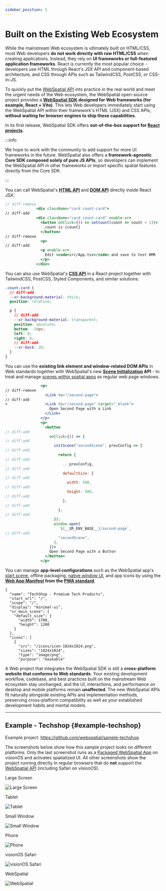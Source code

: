 ```yaml
---
sidebar_position: 5
---
```


# Built on the Existing Web Ecosystem

While the mainstream Web ecosystem is ultimately built on HTML/CSS, most Web developers **do not work directly with raw HTML/CSS** when creating applications. Instead, they rely on **UI frameworks or full-featured application frameworks**. React is currently the most popular choice - developers use HTML through React's JSX API and component-based architecture, and CSS through APIs such as TailwindCSS, PostCSS, or CSS-in-JS.

To quickly put the [WebSpatial API](../core-concepts/unique-concepts-in-webspatial#webspatial-api) into practice in the real world and meet the urgent needs of the Web ecosystem, the WebSpatial open-source project provides a **[WebSpatial SDK](../core-concepts/unique-concepts-in-webspatial#webspatial-sdk) designed for Web frameworks (for example, React + Vite)**. This lets Web developers immediately start using the WebSpatial API within their framework's HTML (JSX) and CSS APIs, **without waiting for browser engines to ship these capabilities**.

In its first release, WebSpatial SDK offers **out-of-the-box support for [React projects](../development-guide/web-projects-that-support-webspatial/)**.

:::info

We hope to work with the community to add support for more UI frameworks in the future. WebSpatial also offers a **framework-agnostic Core SDK composed solely of pure JS APIs**, so developers can implement the WebSpatial API in other frameworks or import specific spatial features directly from the Core SDK.

:::

You can call WebSpatial's [**HTML API**](../development-guide/using-the-webspatial-api/spatialize-html-elements) and [**DOM API**](../development-guide/using-the-webspatial-api/spatialize-html-elements#dom) directly inside React JSX:

```jsx
// diff-remove
              <div className="card count-card">
// diff-add
              <div className="card count-card" enable-xr>
                <button onClick={() => setCount(count => count + 1)}>
                  count is {count}
                </button>
// diff-remove
                <p>
// diff-add
                <p enable-xr>
                  Edit <code>src/App.tsx</code> and save to test HMR
                </p>
              </div>
```

<!-- TODO：add examples for Model -->

You can also use WebSpatial's [**CSS API**](../development-guide/using-the-webspatial-api/spatialize-html-elements#css) in a React project together with TailwindCSS, PostCSS, Styled Components, and similar solutions:

```css
.count-card {
  // diff-add
  --xr-background-material: thick;
  position: relative;

  p {
    // diff-add
    --xr-background-material: transparent;
    position: absolute;
    bottom: -10px;
    left: 0;
    right: 0;
    // diff-add
    --xr-back: 20;
  }
}
```

You can use the **existing link element and window-related DOM APIs** in Web standards together with WebSpatial's new **[Scene Initialization](../core-concepts/scenes-and-spatial-layouts#scene-init) API** - to treat and manage [scenes within spatial apps](../core-concepts/scenes-and-spatial-layouts) as regular web page windows.

```jsx
                <p>
// diff-remove
-                 <Link to="/second-page">
// diff-add
+                 <Link to="/second-page" target="_blank">
                    Open Second Page with a Link
                  </Link>
                </p>
                <p>
                  <button
// diff-add
                    onClick={() => {
// diff-add
                      initScene("secondScene", prevConfig => {
// diff-add
                        return {
// diff-add
                          ...prevConfig,
// diff-add
                          defaultSize: {
// diff-add
                            width: 500,
// diff-add
                            height: 500,
// diff-add
                          },
// diff-add
                        };
// diff-add
                      });
                      window.open(
                        `${__XR_ENV_BASE__}/second-page`,
// diff-add
                        "secondScene",
                      );
                    }}>
                    Open Second Page with a Button
                  </button>
                </p>
```

You can manage **app-level configurations** such as the WebSpatial app's [start scene](../core-concepts/scenes-and-spatial-layouts#start-scene), offline packaging, [native window UI](../core-concepts/scenes-and-spatial-layouts#scene-menu), and app icons by using the **[Web App Manifest](../development-guide/enabling-webspatial-in-web-projects/prerequisite-become-a-minimal-pwa/add-web-app-manifest) from the [PWA standard](../development-guide/enabling-webspatial-in-web-projects/prerequisite-become-a-minimal-pwa)**.

```json5 {6-11} showLineNumbers title="public/manifest.webmanifest"
{
  "name": "TechShop - Premium Tech Products",
  "start_url": "/",
  "scope": "/",
  "display": "minimal-ui",
  "xr_main_scene": {
    "default_size": {
      "width": 1700,
      "height": 1200
    }
  },
  "icons": [
    {
      "src": "/icons/icon-1024x1024.png",
      "sizes": "1024x1024",
      "type": "image/png",
      "purpose": "maskable"
```

A Web project that integrates the WebSpatial SDK is still a **cross-platform website that conforms to Web standards**. Your existing development workflow, codebase, and best practices built on the mainstream Web ecosystem stay unchanged, and the UI, interactions, and performance on desktop and mobile platforms remain **unaffected**. The new WebSpatial APIs fit naturally alongside existing APIs and implementation methods, preserving cross-platform compatibility as well as your established development habits and mental models.

---

## Example - Techshop {#example-techshop}

Example project: https://github.com/webspatial/sample-techshop

The screenshots below show how this sample project looks on different platforms. Only the last screenshot runs as a [Packaged WebSpatial App](../core-concepts/unique-concepts-in-webspatial#webspatial-sdk) on visionOS and activates spatialized UI. All other screenshots show the project running directly in regular browsers that do **not** support the [WebSpatial API](../core-concepts/unique-concepts-in-webspatial#webspatial-api) (including Safari on visionOS).

<div className="row">
  <div className="col col--6">
    <p>Large Screen</p>
    <Image img={require("/assets/intro/techshop-desktop.png")} alt="Large Screen" />
  </div>
  <div className="col col--6">
    <p>Tablet</p>
    <Image img={require("/assets/intro/techshop-pad.png")} alt="Tablet" />
  </div>
</div>

<div className="row">
  <div className="col col--6">
    <p>Small Window</p>
    <Image img={require("/assets/intro/techshop-small.png")} alt="Small Window" />
  </div>
  <div className="col col--6">
    <p>Phone</p>
    <Image img={require("/assets/intro/techshop-phone.png")} alt="Phone" />
  </div>
</div>

<div className="row">
  <div className="col col--6">
    <p>visionOS Safari</p>
    <Image img={require("/assets/intro/techshop-safari.png")} alt="visionOS Safari" />
  </div>
  <div className="col col--6">
    <p>WebSpatial</p>
    <Image img={require("/assets/intro/techshop-spatial.png")} alt="WebSpatial" />
  </div>
</div>
